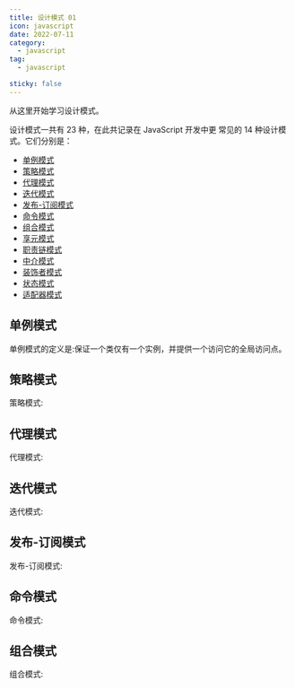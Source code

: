 ```yaml
---
title: 设计模式 01
icon: javascript
date: 2022-07-11
category:
  - javascript
tag:
  - javascript

sticky: false
---
```


从这里开始学习设计模式。

设计模式一共有 23 种，在此共记录在 JavaScript 开发中更 常见的 14 种设计模式。它们分别是：

- [单例模式](#单例模式)
- [策略模式](#策略模式)
- [代理模式](#代理模式)
- [迭代模式](#迭代模式)
- [发布-订阅模式](#发布-订阅模式)
- [命令模式](#命令模式)
- [组合模式](#组合模式)
- [享元模式](DesignPatterns02)
- [职责链模式](DesignPatterns02)
- [中介模式](DesignPatterns02)
- [装饰者模式](DesignPatterns02)
- [状态模式](DesignPatterns02)
- [适配器模式](DesignPatterns02)

## 单例模式

单例模式的定义是:保证一个类仅有一个实例，并提供一个访问它的全局访问点。

## 策略模式

策略模式:

## 代理模式

代理模式:

## 迭代模式

迭代模式:

## 发布-订阅模式

发布-订阅模式:

## 命令模式

命令模式:

## 组合模式

组合模式:
